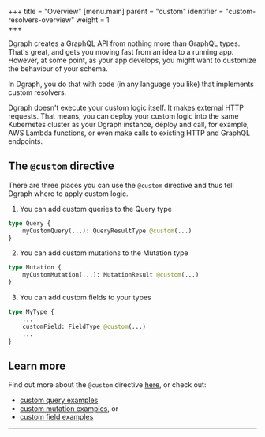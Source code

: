 +++
title = "Overview"
[menu.main]
    parent = "custom"
    identifier = "custom-resolvers-overview"
    weight = 1   
+++

Dgraph creates a GraphQL API from nothing more than GraphQL types.  That's great, and gets you moving fast from an idea to a running app.  However, at some point, as your app develops, you might want to customize the behaviour of your schema.

In Dgraph, you do that with code (in any language you like) that implements custom resolvers.

Dgraph doesn't execute your custom logic itself.  It makes external HTTP requests.  That means, you can deploy your custom logic into the same Kubernetes cluster as your Dgraph instance, deploy and call, for example, AWS Lambda functions, or even make calls to existing HTTP and GraphQL endpoints.

## The `@custom` directive

There are three places you can use the `@custom` directive and thus tell Dgraph where to apply custom logic.

1) You can add custom queries to the Query type

```graphql
type Query {
    myCustomQuery(...): QueryResultType @custom(...)
}
```

2) You can add custom mutations to the Mutation type

```graphql
type Mutation {
    myCustomMutation(...): MutationResult @custom(...)
}
```

3) You can add custom fields to your types

```graphql
type MyType {
    ...
    customField: FieldType @custom(...)
    ...
}
```

## Learn more

Find out more about the  `@custom` directive [here](/doc/custom/directive), or check out:

* [custom query examples](/doc/custom/query)
* [custom mutation examples](/doc/custom/mutation), or
* [custom field examples](/doc/custom/field)




---
